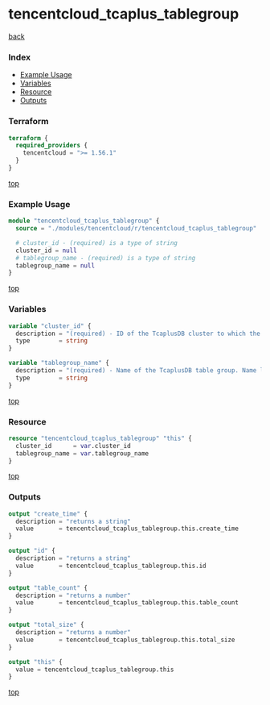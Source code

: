 # tencentcloud_tcaplus_tablegroup

[back](../tencentcloud.md)

### Index

- [Example Usage](#example-usage)
- [Variables](#variables)
- [Resource](#resource)
- [Outputs](#outputs)

### Terraform

```terraform
terraform {
  required_providers {
    tencentcloud = ">= 1.56.1"
  }
}
```

[top](#index)

### Example Usage

```terraform
module "tencentcloud_tcaplus_tablegroup" {
  source = "./modules/tencentcloud/r/tencentcloud_tcaplus_tablegroup"

  # cluster_id - (required) is a type of string
  cluster_id = null
  # tablegroup_name - (required) is a type of string
  tablegroup_name = null
}
```

[top](#index)

### Variables

```terraform
variable "cluster_id" {
  description = "(required) - ID of the TcaplusDB cluster to which the table group belongs."
  type        = string
}

variable "tablegroup_name" {
  description = "(required) - Name of the TcaplusDB table group. Name length should be between 1 and 30."
  type        = string
}
```

[top](#index)

### Resource

```terraform
resource "tencentcloud_tcaplus_tablegroup" "this" {
  cluster_id      = var.cluster_id
  tablegroup_name = var.tablegroup_name
}
```

[top](#index)

### Outputs

```terraform
output "create_time" {
  description = "returns a string"
  value       = tencentcloud_tcaplus_tablegroup.this.create_time
}

output "id" {
  description = "returns a string"
  value       = tencentcloud_tcaplus_tablegroup.this.id
}

output "table_count" {
  description = "returns a number"
  value       = tencentcloud_tcaplus_tablegroup.this.table_count
}

output "total_size" {
  description = "returns a number"
  value       = tencentcloud_tcaplus_tablegroup.this.total_size
}

output "this" {
  value = tencentcloud_tcaplus_tablegroup.this
}
```

[top](#index)